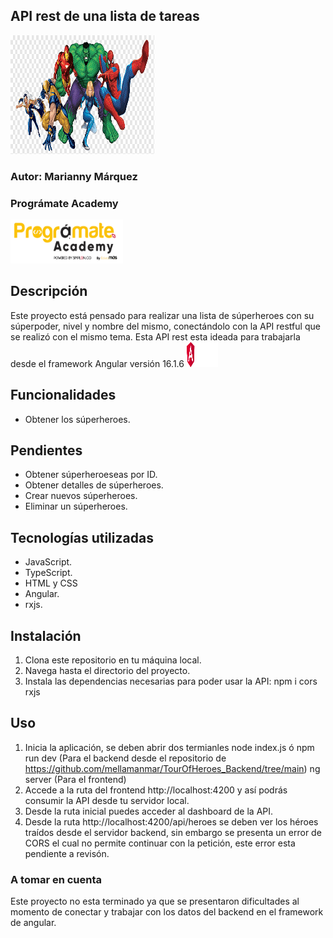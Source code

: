 ## API rest de una lista de tareas
<img src='image/heroes.png' alt="Heroes" width="230" height="190">

### Autor: Marianny Márquez
### Prográmate Academy
<img src='image/programate.png' alt='Logo Prográmate' width="180" height="70">

## Descripción

Este proyecto está pensado para realizar una lista de súperheroes con su súperpoder, nivel y nombre del mismo, conectándolo con la API restful que se realizó con el mismo tema.
Esta API rest esta ideada para trabajarla desde el framework Angular versión 16.1.6 <img src='image/Logo angular.png' alt='Logo Angular' width="50" height="40">

## Funcionalidades
- Obtener los súperheroes.

## Pendientes
- Obtener súperheroeseas por ID.
- Obtener detalles de súperheroes.
- Crear nuevos súperheroes.
- Eliminar un súperheroes.

## Tecnologías utilizadas
- JavaScript.
- TypeScript.
- HTML y CSS
- Angular.
- rxjs.

## Instalación
1. Clona este repositorio en tu máquina local.
2. Navega hasta el directorio del proyecto.
3. Instala las dependencias necesarias para poder usar la API:
    npm i cors rxjs

## Uso
1. Inicia la aplicación, se deben abrir dos termianles
node index.js ó npm run dev (Para el backend desde el repositorio de https://github.com/mellamanmar/TourOfHeroes_Backend/tree/main) 
ng server (Para el frontend)
2. Accede a la ruta del frontend http://localhost:4200 y así podrás consumir la API desde tu servidor local.
3. Desde la ruta inicial puedes acceder al dashboard de la API.
4. Desde la ruta http://localhost:4200/api/heroes se deben ver los héroes traídos desde el servidor backend, sin embargo se presenta un error de CORS el cual no permite continuar con la petición, este error esta pendiente a revisón.


### A tomar en cuenta
Este proyecto no esta terminado ya que se presentaron dificultades al momento de conectar y trabajar con los datos del backend en el framework de angular.

